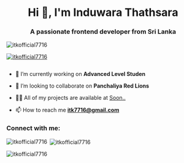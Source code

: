 <h1 align="center">Hi 👋, I'm Induwara Thathsara</h1>
<h3 align="center">A passionate frontend developer from Sri Lanka</h3>

<p align="left"> <img src="https://komarev.com/ghpvc/?username=itkofficial7716&label=Profile%20views&color=0e75b6&style=flat" alt="itkofficial7716" /> </p>

<p align="left"> <a href="https://github.com/ryo-ma/github-profile-trophy"><img src="https://github-profile-trophy.vercel.app/?username=itkofficial7716" alt="itkofficial7716" /></a> </p>

<p align="left"> <a href="https://twitter.com/" target="blank"><img src="https://img.shields.io/twitter/follow/?logo=twitter&style=for-the-badge" alt="" /></a> </p>

- 🔭 I’m currently working on **Advanced Level Studen**

- 👯 I’m looking to collaborate on **Panchaliya Red Lions**

- 👨‍💻 All of my projects are available at [Soon..](Soon..)

- 📫 How to reach me **itk7716@gmail.com**

<h3 align="left">Connect with me:</h3>
<p align="left">
</p>

<p><img align="left" src="https://github-readme-stats.vercel.app/api/top-langs?username=itkofficial7716&show_icons=true&locale=en&layout=compact" alt="itkofficial7716" /></p>

<p>&nbsp;<img align="center" src="https://github-readme-stats.vercel.app/api?username=itkofficial7716&show_icons=true&locale=en" alt="itkofficial7716" /></p>

<p><img align="center" src="https://github-readme-streak-stats.herokuapp.com/?user=itkofficial7716&" alt="itkofficial7716" /></p>
